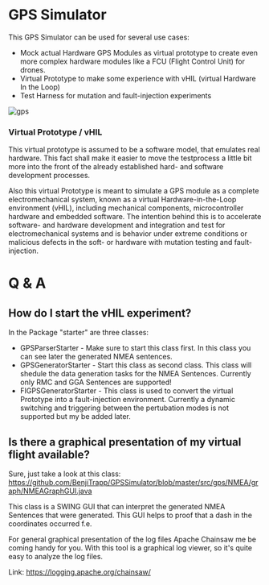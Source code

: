 # GPS Simulator
This GPS Simulator can be used for several use cases:
* Mock actual Hardware GPS Modules as virtual prototype to create even more complex hardware modules like a  FCU (Flight Control Unit) for drones.
* Virtual Prototype to make some experience with vHIL (virtual Hardware In the Loop)
* Test Harness for mutation and fault-injection experiments

![gps](https://butlerautogroup.files.wordpress.com/2014/01/gps.jpg)

### Virtual Prototype / vHIL
This virtual prototype is assumed to be a software model, that emulates real hardware. This fact
shall make it easier to move the testprocess a little bit more into the front of the already established hard- 
and software development processes.

Also this virtual Prototype is meant to simulate a GPS module as a complete electromechanical system,
known as a virtual Hardware-in-the-Loop environment (vHIL), including mechanical components, microcontroller hardware 
and embedded software. The intention behind this is to accelerate software- and hardware development and integration
and test for electromechanical systems and is behavior under extreme conditions or malicious defects in the soft- or 
hardware with mutation testing and fault-injection. 


# Q & A

How do I start the vHIL experiment?
----------------------------------- 
In the Package "starter" are three classes:
* GPSParserStarter - Make sure to start this class first. In this class you can see later the generated NMEA sentences.
* GPSGeneratorStarter - Start this class as second class. This class will shedule the data generation tasks for the 
NMEA Sentences. Currently only RMC and GGA Sentences are supported!
* FIGPSGeneratorStarter - This class is used to convert the virtual Prototype into a fault-injection environment. Currently
a dynamic switching and triggering between the pertubation modes is not supported but my be added later. 


Is there a graphical presentation of my virtual flight available?  
------------------------------------------- 
Sure, just take a look at this class: https://github.com/BenjiTrapp/GPSSimulator/blob/master/src/gps/NMEA/graph/NMEAGraphGUI.java

This class is a SWING GUI that can interpret the generated NMEA Sentences that were generated. This GUI helps to proof that
a dash in the coordinates occurred f.e. 

For general graphical presentation of the log files Apache Chainsaw me be coming handy for you. With this tool is a graphical
log viewer, so it's quite easy to analyze the log files.

Link: https://logging.apache.org/chainsaw/
